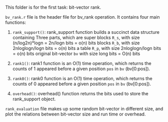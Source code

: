 This folder is for the first task: bit-vector rank. 

`bv_rank.r` file is the header file for bv_rank operation. It contains four main functions:
1. `rank_support()`: rank_support function builds a succinct data structure containing Three parts, which are
                  super blocks `R_s`, with size (n/log2n)*logn = 2n/logn bits = o(n) bits
                  blocks `R_b`, with size 2nloglogn/logn bits = o(n) bits
                  a table `R_p`, with size 2nloglogn/logn bits = o(n) bits
                  original bit-vector `bv` with size long bits = O(n) bits
                  
2. `rank1()`: rank1 function is an O(1) time operation, which returns the counts of 1 appeared before a given position `pos` in `bv` (bv[0:pos]).

3. `rank0()`: rank0 function is an O(1) time operation, which returns the counts of 0 appeared before a given position `pos` in `bv` (bv[0:pos]).

4. `overhead()`: overhead() function returns the bits used to store the rank_support object.

`rank_evaluation` file makes up some random bit-vector in different size, and plot the relations between bit-vector size and run time or overhead.
